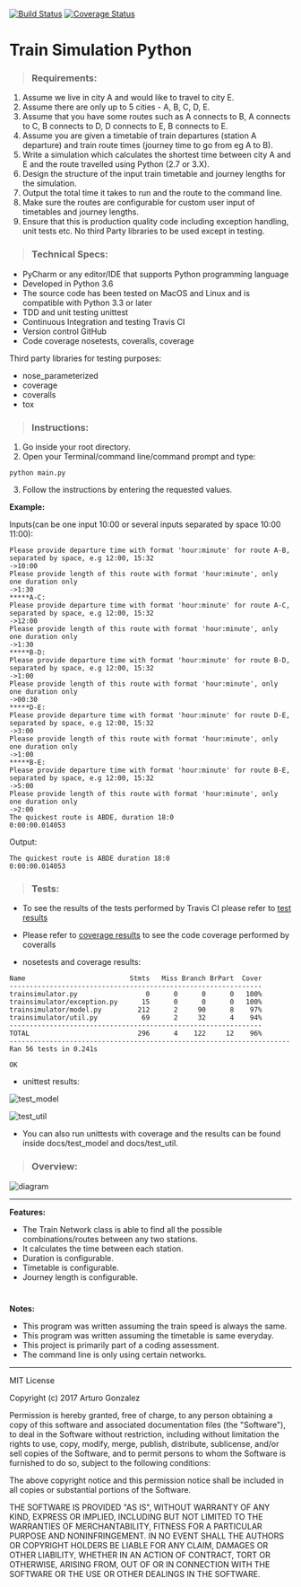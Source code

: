 [![Build Status](https://travis-ci.org/arturosolutions/trainsimulator.svg?branch=master)](https://travis-ci.org/arturosolutions/trainsimulator)
[![Coverage Status](https://coveralls.io/repos/github/arturosolutions/trainsimulator/badge.svg?branch=master)](https://coveralls.io/github/arturosolutions/trainsimulator?branch=master)

# Train Simulation Python #

> ### Requirements:
1. Assume we live in city A and would like to travel to city E.
2. Assume there are only up to 5 cities - A, B, C, D, E.
3. Assume that you have some routes such as A connects to B, A connects to C, B connects to D, D connects to E, B connects to E.
4. Assume you are given a timetable of train departures (station A departure) and train route times (journey time to go from eg A to B).
5. Write a simulation which calculates the shortest time between city A and E and the route travelled using Python (2.7 or 3.X).
6. Design the structure of the input train timetable and journey lengths for the simulation.
7. Output the total time it takes to run and the route to the command line.
8. Make sure the routes are configurable for custom user input of timetables and journey lengths.
9. Ensure that this is production quality code including exception handling, unit tests etc. No third Party libraries to be used except in testing.

> ### Technical Specs:

- PyCharm or any editor/IDE that supports Python programming language
- Developed in Python 3.6
- The source code has been tested on MacOS and Linux and is compatible with Python 3.3 or later
- TDD and unit testing unittest
- Continuous Integration and testing Travis CI
- Version control GitHub
- Code coverage nosetests, coveralls, coverage

Third party libraries for testing purposes:

* nose_parameterized
* coverage
* coveralls
* tox

> ### Instructions:

1. Go inside your root directory.
2. Open your Terminal/command line/command prompt and type:
```commandline
python main.py
```
3. Follow the instructions by entering the requested values.

**Example:**

Inputs(can be one input 10:00 or several inputs separated by space 10:00 11:00):

```commandline
Please provide departure time with format 'hour:minute' for route A-B, separated by space, e.g 12:00, 15:32
->10:00
Please provide length of this route with format 'hour:minute', only one duration only
->1:30
*****A-C:
Please provide departure time with format 'hour:minute' for route A-C, separated by space, e.g 12:00, 15:32
->12:00
Please provide length of this route with format 'hour:minute', only one duration only
->1:30
*****B-D:
Please provide departure time with format 'hour:minute' for route B-D, separated by space, e.g 12:00, 15:32
->1:00
Please provide length of this route with format 'hour:minute', only one duration only
->00:30
*****D-E:
Please provide departure time with format 'hour:minute' for route D-E, separated by space, e.g 12:00, 15:32
->3:00
Please provide length of this route with format 'hour:minute', only one duration only
->1:00
*****B-E:
Please provide departure time with format 'hour:minute' for route B-E, separated by space, e.g 12:00, 15:32
->5:00
Please provide length of this route with format 'hour:minute', only one duration only
->2:00
The quickest route is ABDE, duration 18:0
0:00:00.014053
```

Output:
```commandline
The quickest route is ABDE duration 18:0
0:00:00.014053
```

> ### Tests:

* To see the results of the tests performed by Travis CI please refer to [test results](https://travis-ci.org/arturosolutions/trainsimulator)

* Please refer to [coverage results](https://coveralls.io/github/arturosolutions/trainsimulator?branch=master) to see the code coverage performed by coveralls

* nosetests and coverage results:
```commandline
Name                          Stmts   Miss Branch BrPart  Cover
---------------------------------------------------------------
trainsimulator.py                 0      0      0      0   100%
trainsimulator/exception.py      15      0      0      0   100%
trainsimulator/model.py         212      2     90      8    97%
trainsimulator/util.py           69      2     32      4    94%
---------------------------------------------------------------
TOTAL                           296      4    122     12    96%
----------------------------------------------------------------------
Ran 56 tests in 0.241s

OK
```
* unittest results:

![test_model](https://github.com/arturosolutions/trainsimulator/blob/master/docs/images/test_model.png)

![test_util](https://github.com/arturosolutions/trainsimulator/blob/master/docs/images/test_util.png)

* You can also run unittests with coverage and the results can be found inside docs/test_model and docs/test_util.

> ### Overview:

![diagram](https://github.com/arturosolutions/trainsimulator/blob/master/docs/images/diagram.png)

----

**Features:**

- The Train Network class is able to find all the possible combinations/routes between any two stations.
- It calculates the time between each station.
- Duration is configurable.
- Timetable is configurable.
- Journey length is configurable.

#

**Notes:**

* This program was written assuming the train speed is always the same.
* This program was written assuming the timetable is same everyday.
* This project is primarily part of a coding assessment.
* The command line is only using certain networks.

----

MIT License

Copyright (c) 2017 Arturo Gonzalez

Permission is hereby granted, free of charge, to any person obtaining a copy
of this software and associated documentation files (the "Software"), to deal
in the Software without restriction, including without limitation the rights
to use, copy, modify, merge, publish, distribute, sublicense, and/or sell
copies of the Software, and to permit persons to whom the Software is
furnished to do so, subject to the following conditions:

The above copyright notice and this permission notice shall be included in all
copies or substantial portions of the Software.

THE SOFTWARE IS PROVIDED "AS IS", WITHOUT WARRANTY OF ANY KIND, EXPRESS OR
IMPLIED, INCLUDING BUT NOT LIMITED TO THE WARRANTIES OF MERCHANTABILITY,
FITNESS FOR A PARTICULAR PURPOSE AND NONINFRINGEMENT. IN NO EVENT SHALL THE
AUTHORS OR COPYRIGHT HOLDERS BE LIABLE FOR ANY CLAIM, DAMAGES OR OTHER
LIABILITY, WHETHER IN AN ACTION OF CONTRACT, TORT OR OTHERWISE, ARISING FROM,
OUT OF OR IN CONNECTION WITH THE SOFTWARE OR THE USE OR OTHER DEALINGS IN THE
SOFTWARE.